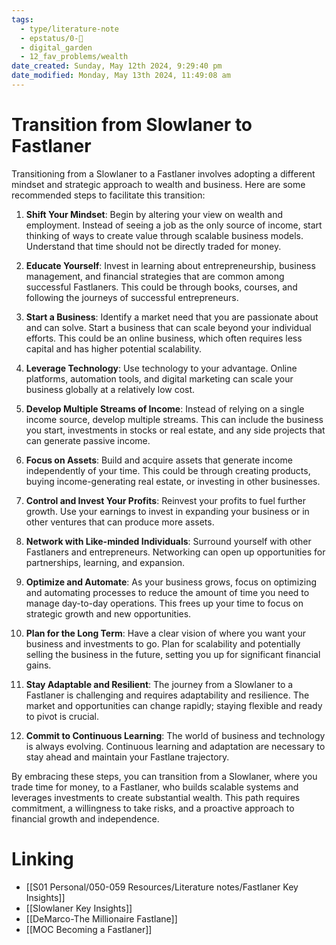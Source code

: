 ```yaml
---
tags:
  - type/literature-note
  - epstatus/0-🌰
  - digital_garden
  - 12_fav_problems/wealth
date_created: Sunday, May 12th 2024, 9:29:40 pm
date_modified: Monday, May 13th 2024, 11:49:08 am
---
```


# Transition from Slowlaner to Fastlaner

Transitioning from a Slowlaner to a Fastlaner involves adopting a different mindset and strategic approach to wealth and business. Here are some recommended steps to facilitate this transition:

1. **Shift Your Mindset**: Begin by altering your view on wealth and employment. Instead of seeing a job as the only source of income, start thinking of ways to create value through scalable business models. Understand that time should not be directly traded for money.

2. **Educate Yourself**: Invest in learning about entrepreneurship, business management, and financial strategies that are common among successful Fastlaners. This could be through books, courses, and following the journeys of successful entrepreneurs.

3. **Start a Business**: Identify a market need that you are passionate about and can solve. Start a business that can scale beyond your individual efforts. This could be an online business, which often requires less capital and has higher potential scalability.

4. **Leverage Technology**: Use technology to your advantage. Online platforms, automation tools, and digital marketing can scale your business globally at a relatively low cost.

5. **Develop Multiple Streams of Income**: Instead of relying on a single income source, develop multiple streams. This can include the business you start, investments in stocks or real estate, and any side projects that can generate passive income.

6. **Focus on Assets**: Build and acquire assets that generate income independently of your time. This could be through creating products, buying income-generating real estate, or investing in other businesses.

7. **Control and Invest Your Profits**: Reinvest your profits to fuel further growth. Use your earnings to invest in expanding your business or in other ventures that can produce more assets.

8. **Network with Like-minded Individuals**: Surround yourself with other Fastlaners and entrepreneurs. Networking can open up opportunities for partnerships, learning, and expansion.

9. **Optimize and Automate**: As your business grows, focus on optimizing and automating processes to reduce the amount of time you need to manage day-to-day operations. This frees up your time to focus on strategic growth and new opportunities.

10. **Plan for the Long Term**: Have a clear vision of where you want your business and investments to go. Plan for scalability and potentially selling the business in the future, setting you up for significant financial gains.

11. **Stay Adaptable and Resilient**: The journey from a Slowlaner to a Fastlaner is challenging and requires adaptability and resilience. The market and opportunities can change rapidly; staying flexible and ready to pivot is crucial.

12. **Commit to Continuous Learning**: The world of business and technology is always evolving. Continuous learning and adaptation are necessary to stay ahead and maintain your Fastlane trajectory.

By embracing these steps, you can transition from a Slowlaner, where you trade time for money, to a Fastlaner, who builds scalable systems and leverages investments to create substantial wealth. This path requires commitment, a willingness to take risks, and a proactive approach to financial growth and independence.

# Linking
+ [[S01 Personal/050-059 Resources/Literature notes/Fastlaner Key Insights]]
+ [[Slowlaner Key Insights]]
+ [[DeMarco-The Millionaire Fastlane]]
+ [[MOC Becoming a Fastlaner]]